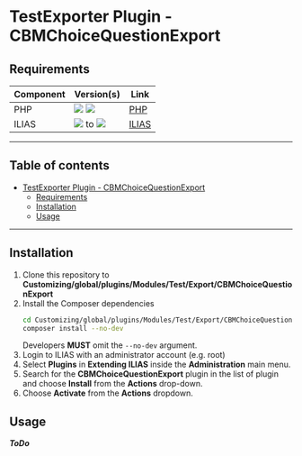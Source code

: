 # TestExporter Plugin - CBMChoiceQuestionExport

## Requirements

                                                    


                                                    
| Component | Version(s)                     | Link                      |
|-----------|--------------------------------|---------------------------|
| PHP       | ![](https://img.shields.io/badge/7.3-blue.svg) ![](https://img.shields.io/badge/7.4-blue.svg)   | [PHP](https://php.net)    |
| ILIAS     | ![](https://img.shields.io/badge/7-orange.svg) to ![](https://img.shields.io/badge/7.999-orange.svg) | [ILIAS](https://ilias.de) |

---
## Table of contents

- [TestExporter Plugin - CBMChoiceQuestionExport](#testexporter-plugin---cbmchoicequestionexport)
    * [Requirements](#requirements)
    * [Installation](#installation)
    * [Usage](#usage)

---

## Installation


1. Clone this repository to **Customizing/global/plugins/Modules/Test/Export/CBMChoiceQuestionExport**
2. Install the Composer dependencies
   ```bash
   cd Customizing/global/plugins/Modules/Test/Export/CBMChoiceQuestionExport
   composer install --no-dev
   ```
   Developers **MUST** omit the `--no-dev` argument.
3. Login to ILIAS with an administrator account (e.g. root)
4. Select **Plugins** in **Extending ILIAS** inside the **Administration** main menu.
5. Search for the **CBMChoiceQuestionExport** plugin in the list of plugin and choose **Install** from the **Actions** drop-down.
6. Choose **Activate** from the **Actions** dropdown.

## Usage

***ToDo***